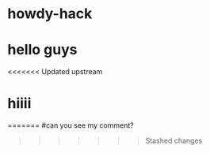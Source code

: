 # howdy-hack

# hello guys

<<<<<<< Updated upstream
# hiiii
=======
#can you see my comment?

>>>>>>> Stashed changes
